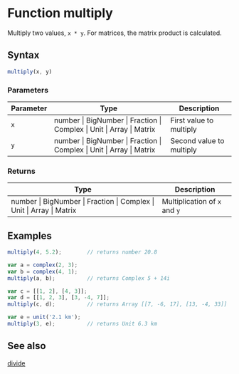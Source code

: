 <!-- Note: This file is automatically generated from source code comments. Changes made in this file will be overridden. -->

# Function multiply

Multiply two values, `x * y`.
For matrices, the matrix product is calculated.


## Syntax

```js
multiply(x, y)
```

### Parameters

Parameter | Type | Description
--------- | ---- | -----------
`x` | number &#124; BigNumber &#124; Fraction &#124; Complex &#124; Unit &#124; Array &#124; Matrix | First value to multiply
`y` | number &#124; BigNumber &#124; Fraction &#124; Complex &#124; Unit &#124; Array &#124; Matrix | Second value to multiply

### Returns

Type | Description
---- | -----------
number &#124; BigNumber &#124; Fraction &#124; Complex &#124; Unit &#124; Array &#124; Matrix | Multiplication of `x` and `y`


## Examples

```js
multiply(4, 5.2);        // returns number 20.8

var a = complex(2, 3);
var b = complex(4, 1);
multiply(a, b);          // returns Complex 5 + 14i

var c = [[1, 2], [4, 3]];
var d = [[1, 2, 3], [3, -4, 7]];
multiply(c, d);          // returns Array [[7, -6, 17], [13, -4, 33]]

var e = unit('2.1 km');
multiply(3, e);          // returns Unit 6.3 km
```


## See also

[divide](divide.md)
